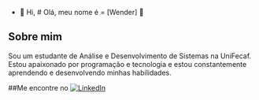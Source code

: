 - 👋 Hi, # Olá, meu nome é = [Wender] 👋

## Sobre mim
Sou um estudante de Análise e Desenvolvimento de Sistemas na UniFecaf. Estou apaixonado por programação e tecnologia e estou constantemente aprendendo e desenvolvendo minhas habilidades.

##Me encontre no [![LinkedIn](https://img.shields.io/badge/LinkedIn-<blue>?style=<estilo>&logo=linkedin&link=<seu_perfil_no_LinkedIn>)](https://www.linkedin.com/in/wenderhenriquexavier)


<!---
WenderHXavier/WenderHXavier is a ✨ special ✨ repository because its `README.md` (this file) appears on your GitHub profile.
You can click the Preview link to take a look at your changes.
--->
